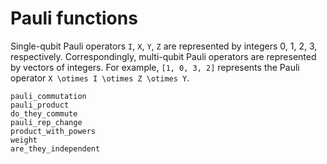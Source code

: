 # Pauli functions

Single-qubit Pauli operators ``I``, ``X``, ``Y``, ``Z`` are represented by integers
0, 1, 2, 3, respectively. Correspondingly, multi-qubit Pauli operators are represented by
vectors of integers. For example, `[1, 0, 3, 2]` represents the Pauli operator
``X \otimes I \otimes Z \otimes Y``.

```@docs
pauli_commutation
pauli_product
do_they_commute
pauli_rep_change
product_with_powers
weight
are_they_independent
```